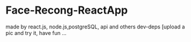 # Face-Recong-ReactApp
made by react.js, node.js,postgreSQL, api and others dev-deps
[upload a pic and try it, have fun ... 

